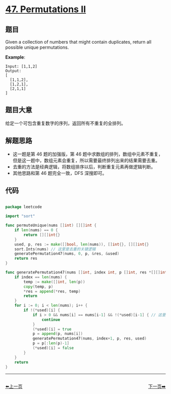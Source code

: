 # [47. Permutations II](https://leetcode.com/problems/permutations-ii/)


## 题目

Given a collection of numbers that might contain duplicates, return all possible unique permutations.

**Example**:


    Input: [1,1,2]
    Output:
    [
      [1,1,2],
      [1,2,1],
      [2,1,1]
    ]


## 题目大意

给定一个可包含重复数字的序列，返回所有不重复的全排列。

## 解题思路

- 这一题是第 46 题的加强版，第 46 题中求数组的排列，数组中元素不重复，但是这一题中，数组元素会重复，所以需要最终排列出来的结果需要去重。
- 去重的方法是经典逻辑，将数组排序以后，判断重复元素再做逻辑判断。
- 其他思路和第 46 题完全一致，DFS 深搜即可。

## 代码

```go

package leetcode

import "sort"

func permuteUnique(nums []int) [][]int {
	if len(nums) == 0 {
		return [][]int{}
	}
	used, p, res := make([]bool, len(nums)), []int{}, [][]int{}
	sort.Ints(nums) // 这里是去重的关键逻辑
	generatePermutation47(nums, 0, p, &res, &used)
	return res
}

func generatePermutation47(nums []int, index int, p []int, res *[][]int, used *[]bool) {
	if index == len(nums) {
		temp := make([]int, len(p))
		copy(temp, p)
		*res = append(*res, temp)
		return
	}
	for i := 0; i < len(nums); i++ {
		if !(*used)[i] {
			if i > 0 && nums[i] == nums[i-1] && !(*used)[i-1] { // 这里是去重的关键逻辑
				continue
			}
			(*used)[i] = true
			p = append(p, nums[i])
			generatePermutation47(nums, index+1, p, res, used)
			p = p[:len(p)-1]
			(*used)[i] = false
		}
	}
	return
}

```


----------------------------------------------
<div style="display: flex;justify-content: space-between;align-items: center;">
<p><a href="https://books.halfrost.com/leetcode/ChapterFour/0046.Permutations/">⬅️上一页</a></p>
<p><a href="https://books.halfrost.com/leetcode/ChapterFour/0048.Rotate-Image/">下一页➡️</a></p>
</div>
